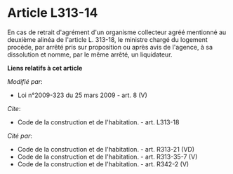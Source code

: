 # Article L313-14

En cas de retrait d'agrément d'un organisme collecteur agréé mentionné au deuxième alinéa de l'article L. 313-18, le ministre
chargé du logement procède, par arrêté pris sur proposition ou après avis de l'agence, à sa dissolution et nomme, par le même
arrêté, un liquidateur.

**Liens relatifs à cet article**

_Modifié par_:

  - Loi n°2009-323 du 25 mars 2009 - art. 8 (V)

_Cite_:

  - Code de la construction et de l'habitation. - art. L313-18

_Cité par_:

  - Code de la construction et de l'habitation. - art. R313-21 (VD)
  - Code de la construction et de l'habitation. - art. R313-35-7 (V)
  - Code de la construction et de l'habitation. - art. R342-2 (V)
